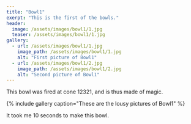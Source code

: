 ```yaml
---
title: "Bowl1"
exerpt: "This is the first of the bowls."
header:
  image: /assets/images/bowl1/1.jpg
  teaser: /assets/images/bowl1/1.jpg
gallery:
  - url: /assets/images/bowl1/1.jpg
    image_path: /assets/images/bowl1/1.jpg
    alt: "First picture of Bowl1"
  - url: /assets/images/bowl1/2.jpg
    image_path: /assets/images/bowl1/2.jpg
    alt: "Second picture of Bowl1"
---
```


This bowl was fired at cone 12321, and is thus made of magic.

{% include gallery caption="These are the lousy pictures of Bowl1" %}

It took me 10 seconds to make this bowl.